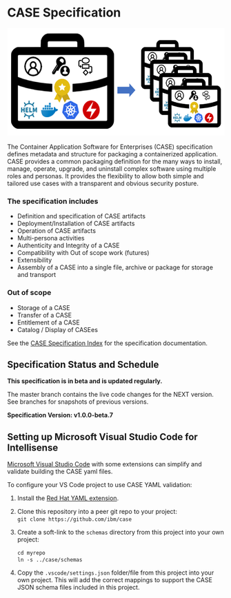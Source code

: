 # CASE Specification
<p align="center">
  <img src="./design/case.png" width=550 height=250>
</p>

The Container Application Software for Enterprises (CASE) specification defines metadata and structure for packaging a containerized application. CASE provides a common packaging definition for the many ways to install, manage, operate, upgrade, and uninstall complex software using multiple roles and personas. It provides the flexibility to allow both simple and tailored use cases with a transparent and obvious security posture.

### The specification includes
- Definition and specification of CASE artifacts
- Deployment/Installation of CASE artifacts
- Operation of CASE artifacts
- Multi-persona activities
- Authenticity and Integrity of a CASE
- Compatibility with Out of scope work (futures)
- Extensibility
- Assembly of a CASE into a single file, archive or package for storage and transport

### Out of scope
- Storage of a CASE
- Transfer of a CASE 
- Entitlement of a CASE
- Catalog / Display of CASEes

See the [CASE Specification Index](000-index.md) for the specification documentation.

## Specification Status and Schedule
**This specification is in beta and is updated regularly.**

The master branch contains the live code changes for the NEXT version.  See branches for snapshots of previous versions.

**Specification Version:  v1.0.0-beta.7**

## Setting up Microsoft Visual Studio Code for Intellisense
[Microsoft Visual Studio Code](https://code.visualstudio) with some extensions can simplify and validate building the CASE yaml files.

To configure your VS Code project to use CASE YAML validation:
1. Install the [Red Hat YAML extension](https://marketplace.visualstudio.com/items?itemName=redhat.vscode-yaml).
2. Clone this repository into a peer git repo to your project:  
   `git clone https://github.com/ibm/case`

3. Create a soft-link to the `schemas` directory from this project into your own project:
   ```
   cd myrepo
   ln -s ../case/schemas
   ```
4. Copy the `.vscode/settings.json` folder/file from this project into your own project. This will add the correct mappings to support the CASE JSON schema files included in this project.